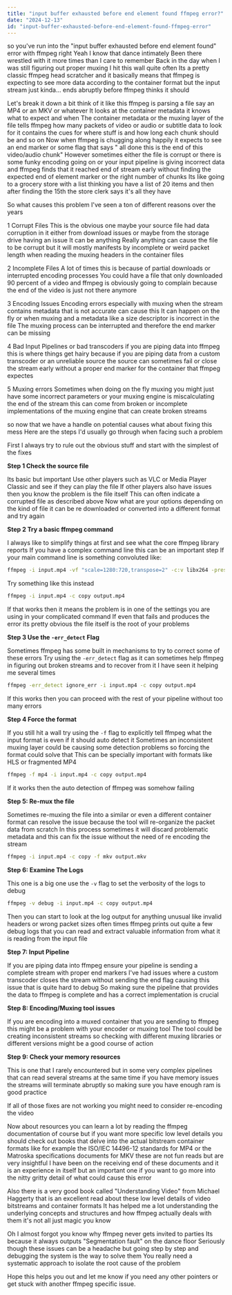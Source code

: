 ```yaml
---
title: "input buffer exhausted before end element found ffmpeg error?"
date: "2024-12-13"
id: "input-buffer-exhausted-before-end-element-found-ffmpeg-error"
---
```


 so you've run into the "input buffer exhausted before end element found" error with ffmpeg right Yeah I know that dance intimately Been there wrestled with it more times than I care to remember Back in the day when I was still figuring out proper muxing I hit this wall quite often Its a pretty classic ffmpeg head scratcher and it basically means that ffmpeg is expecting to see more data according to the container format but the input stream just kinda… ends abruptly before ffmpeg thinks it should

Let's break it down a bit think of it like this ffmpeg is parsing a file say an MP4 or an MKV or whatever It looks at the container metadata it knows what to expect and when The container metadata or the muxing layer of the file tells ffmpeg how many packets of video or audio or subtitle data to look for it contains the cues for where stuff is and how long each chunk should be and so on Now when ffmpeg is chugging along happily it expects to see an end marker or some flag that says " all done this is the end of this video/audio chunk" However sometimes either the file is corrupt or there is some funky encoding going on or your input pipeline is giving incorrect data and ffmpeg finds that it reached end of stream early without finding the expected end of element marker or the right number of chunks Its like going to a grocery store with a list thinking you have a list of 20 items and then after finding the 15th the store clerk says it's all they have

So what causes this problem I've seen a ton of different reasons over the years

1 Corrupt Files This is the obvious one maybe your source file had data corruption in it either from download issues or maybe from the storage drive having an issue It can be anything Really anything can cause the file to be corrupt but it will mostly manifests by incomplete or weird packet length when reading the muxing headers in the container files

2 Incomplete Files A lot of times this is because of partial downloads or interrupted encoding processes You could have a file that only downloaded 90 percent of a video and ffmpeg is obviously going to complain because the end of the video is just not there anymore

3 Encoding Issues Encoding errors especially with muxing when the stream contains metadata that is not accurate can cause this It can happen on the fly or when muxing and a metadata like a size descriptor is incorrect in the file The muxing process can be interrupted and therefore the end marker can be missing

4 Bad Input Pipelines or bad transcoders if you are piping data into ffmpeg this is where things get hairy because if you are piping data from a custom transcoder or an unreliable source the source can sometimes fail or close the stream early without a proper end marker for the container that ffmpeg expectes

5 Muxing errors Sometimes when doing on the fly muxing you might just have some incorrect parameters or your muxing engine is miscalculating the end of the stream this can come from broken or incomplete implementations of the muxing engine that can create broken streams

 so now that we have a handle on potential causes what about fixing this mess Here are the steps I'd usually go through when facing such a problem

First I always try to rule out the obvious stuff and start with the simplest of the fixes

**Step 1 Check the source file**

Its basic but important Use other players such as VLC or Media Player Classic and see if they can play the file If other players also have issues then you know the problem is the file itself This can often indicate a corrupted file as described above Now what are your options depending on the kind of file it can be re downloaded or converted into a different format and try again

**Step 2 Try a basic ffmpeg command**

I always like to simplify things at first and see what the core ffmpeg library reports If you have a complex command line this can be an important step If your main command line is something convoluted like:

```bash
ffmpeg -i input.mp4 -vf "scale=1280:720,transpose=2" -c:v libx264 -preset veryfast -crf 23 -c:a aac -b:a 192k output.mp4
```

Try something like this instead

```bash
ffmpeg -i input.mp4 -c copy output.mp4
```

If that works then it means the problem is in one of the settings you are using in your complicated command If even that fails and produces the error its pretty obvious the file itself is the root of your problems

**Step 3 Use the `-err_detect` Flag**

Sometimes ffmpeg has some built in mechanisms to try to correct some of these errors Try using the `-err_detect` flag as it can sometimes help ffmpeg in figuring out broken streams and to recover from it I have seen it helping me several times

```bash
ffmpeg -err_detect ignore_err -i input.mp4 -c copy output.mp4
```

If this works then you can proceed with the rest of your pipeline without too many errors

**Step 4 Force the format**

If you still hit a wall try using the `-f` flag to explicitly tell ffmpeg what the input format is even if it should auto detect it Sometimes an inconsistent muxing layer could be causing some detection problems so forcing the format could solve that This can be specially important with formats like HLS or fragmented MP4

```bash
ffmpeg -f mp4 -i input.mp4 -c copy output.mp4
```

If it works then the auto detection of ffmpeg was somehow failing

**Step 5: Re-mux the file**

Sometimes re-muxing the file into a similar or even a different container format can resolve the issue because the tool will re-organize the packet data from scratch In this process sometimes it will discard problematic metadata and this can fix the issue without the need of re encoding the stream

```bash
ffmpeg -i input.mp4 -c copy -f mkv output.mkv
```

**Step 6: Examine The Logs**

This one is a big one use the `-v` flag to set the verbosity of the logs to debug

```bash
ffmpeg -v debug -i input.mp4 -c copy output.mp4
```

Then you can start to look at the log output for anything unusual like invalid headers or wrong packet sizes often times ffmpeg prints out quite a few debug logs that you can read and extract valuable information from what it is reading from the input file

**Step 7: Input Pipeline**

If you are piping data into ffmpeg ensure your pipeline is sending a complete stream with proper end markers I've had issues where a custom transcoder closes the stream without sending the end flag causing this issue that is quite hard to debug So making sure the pipeline that provides the data to ffmpeg is complete and has a correct implementation is crucial

**Step 8: Encoding/Muxing tool issues**

If you are encoding into a muxed container that you are sending to ffmpeg this might be a problem with your encoder or muxing tool The tool could be creating inconsistent streams so checking with different muxing libraries or different versions might be a good course of action

**Step 9: Check your memory resources**

This is one that I rarely encountered but in some very complex pipelines that can read several streams at the same time if you have memory issues the streams will terminate abruptly so making sure you have enough ram is good practice

If all of those fixes are not working you might need to consider re-encoding the video

Now about resources you can learn a lot by reading the ffmpeg documentation of course but if you want more specific low level details you should check out books that delve into the actual bitstream container formats like for example the ISO/IEC 14496-12 standards for MP4 or the Matroska specifications documents for MKV these are not fun reads but are very insightful I have been on the receiving end of these documents and it is an experience in itself but an important one if you want to go more into the nitty gritty detail of what could cause this error

Also there is a very good book called "Understanding Video" from Michael Haggerty that is an excellent read about these low level details of video bitstreams and container formats It has helped me a lot understanding the underlying concepts and structures and how ffmpeg actually deals with them it's not all just magic you know

Oh I almost forgot you know why ffmpeg never gets invited to parties Its because it always outputs "Segmentation fault" on the dance floor Seriously though these issues can be a headache but going step by step and debugging the system is the way to solve them You really need a systematic approach to isolate the root cause of the problem

Hope this helps you out and let me know if you need any other pointers or get stuck with another ffmpeg specific issue.

